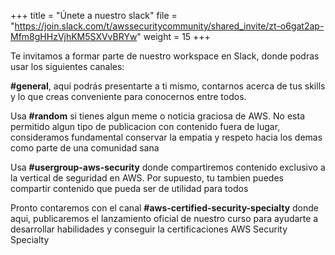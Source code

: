+++
title = "Únete a nuestro slack"
file = "https://join.slack.com/t/awssecuritycommunity/shared_invite/zt-o6gat2ap-Mfm8gHHzVjhKM5SXVvBRYw"
weight = 15
+++

Te invitamos a formar parte de nuestro workspace en Slack, donde podras usar los siguientes canales: 

**#general**, aquí podrás presentarte a ti mismo, contarnos acerca de tus skills y lo que creas conveniente para conocernos entre todos.


Usa **#random** si tienes algun meme o noticia graciosa de AWS. No esta permitido algun tipo de publicacion con contenido fuera de lugar, consideramos fundamental conservar la empatia y respeto hacia los demas como parte de una comunidad sana


Usa **#usergroup-aws-security** donde compartiremos contenido exclusivo a la vertical de seguridad en AWS. Por supuesto, tu tambien puedes compartir contenido que pueda ser de utilidad para todos

Pronto contaremos con el canal **#aws-certified-security-specialty** donde aqui, publicaremos el lanzamiento oficial de nuestro curso para ayudarte a desarrollar habilidades y conseguir la certificaciones AWS Security Specialty 